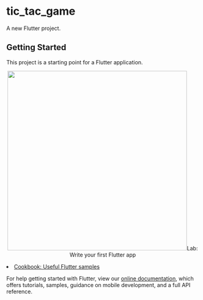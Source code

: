# tic_tac_game

A new Flutter project.

## Getting Started

This project is a starting point for a Flutter application.

<p align="center">
   <img width ="469" height"300" src="lib/asserts/to_readme/jogo da velha gif.gif>
</p>

A few resources to get you started if this is your first Flutter project:

- [Lab: Write your first Flutter app](https://flutter.dev/docs/get-started/codelab)
- [Cookbook: Useful Flutter samples](https://flutter.dev/docs/cookbook)

For help getting started with Flutter, view our
[online documentation](https://flutter.dev/docs), which offers tutorials,
samples, guidance on mobile development, and a full API reference.
